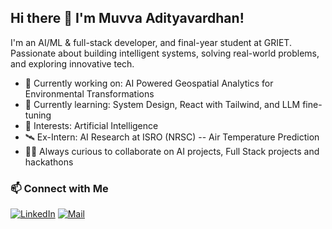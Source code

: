 ## Hi there 👋 I'm Muvva Adityavardhan!

I'm an AI/ML & full-stack developer, and final-year student at GRIET. Passionate about building intelligent systems, solving real-world problems, and exploring innovative tech.

- 🔭 Currently working on: AI Powered Geospatial Analytics for Environmental Transformations
- 🌱 Currently learning: System Design, React with Tailwind, and LLM fine-tuning
- 🧠 Interests: Artificial Intelligence 
- 🛰️ Ex-Intern: AI Research at ISRO (NRSC) -- Air Temperature Prediction
- 🧑‍🔬 Always curious to collaborate on AI projects, Full Stack projects and hackathons


### 📫 Connect with Me
[![LinkedIn](https://img.shields.io/badge/LinkedIn-blue?style=flat&logo=linkedin)](www.linkedin.com/in/madityavardhan)
[![Mail](https://img.shields.io/badge/Email-D14836?style=flat&logo=gmail&logoColor=white)](mailto:muvva.adityavardhan@gmail.com)
